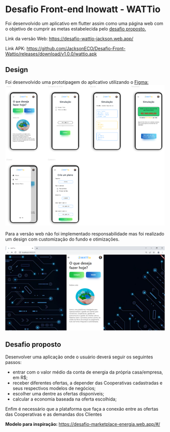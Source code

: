 # Desafio Front-end Inowatt - WATTio

Foi desenvolvido um aplicativo em flutter assim como uma página web com o objetivo de cumprir as metas estabelecida pelo [desafio proposto.](../desafio_frontend_wattio.pdf)

Link da versão Web: https://desafio-wattio-jackson.web.app/

Link APK: https://github.com/JacksonECO/Desafio-Front-Wattio/releases/download/v1.0.0/wattio.apk

## Design

Foi desenvolvido uma prototipagem do aplicativo utilizando o [Figma:](https://www.figma.com/file/IK2bVIpih24uLJPn8srTU5/inowatt---watt.io?node-id=0%3A1)
![Design de todas as telas](docs/design.png)


Para a versão web não foi implementado responsabilidade mas foi realizado um design com customização do fundo e otimizações.

![Design Web](docs/web.png)


## Desafio proposto

Desenvolver uma aplicação onde o usuário deverá seguir os seguintes passos:
- entrar com o valor médio da conta de energia da própria casa/empresa, em R$;
- receber diferentes ofertas, a depender das Cooperativas cadastradas e seus
respectivos modelos de negócios;
- escolher uma dentre as ofertas disponíveis;
- calcular a economia baseada na oferta escolhida;


Enfim é necessário que a plataforma que faça a conexão entre as ofertas das Cooperativas e as demandas dos Clientes

**Modelo para inspiração:** https://desafio-marketplace-energia.web.app/#/
